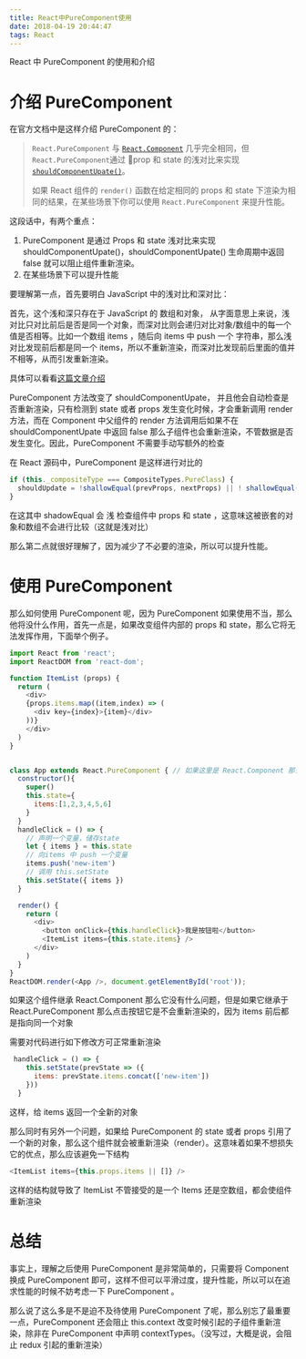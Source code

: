 ```yaml
---
title: React中PureComponent使用
date: 2018-04-19 20:44:47
tags: React
---
```


React 中 PureComponent 的使用和介绍

<!-- more -->

# 介绍 PureComponent

在官方文档中是这样介绍 PureComponent 的：

> `React.PureComponent` 与 [`React.Component`](https://doc.react-china.org/docs/react-api.html#react.component) 几乎完全相同，但 `React.PureComponent`通过 prop 和 state 的浅对比来实现 [`shouldComponentUpate()`](https://doc.react-china.org/docs/react-component.html#shouldcomponentupdate)。
>
> 如果 React 组件的 `render()` 函数在给定相同的 props 和 state 下渲染为相同的结果，在某些场景下你可以使用 `React.PureComponent` 来提升性能。

这段话中，有两个重点：

1. PureComponent 是通过 Props 和 state 浅对比来实现 shouldComponentUpate()，shouldComponentUpate() 生命周期中返回 false 就可以阻止组件重新渲染。
2. 在某些场景下可以提升性能

要理解第一点，首先要明白 JavaScript 中的浅对比和深对比：

首先，这个浅和深只存在于 JavaScript 的 数组和对象， 从字面意思上来说，浅对比只对比前后是否是同一个对象，而深对比则会递归对比对象/数组中的每一个值是否相等。比如一个数组 items ，随后向 items 中 push 一个 字符串，那么浅对比发现前后都是同一个 items，所以不重新渲染，而深对比发现前后里面的值并不相等，从而引发重新渲染。

具体可以看看[这篇文章介绍](http://imweb.io/topic/598973c2c72aa8db35d2e291)

PureComponent 方法改变了 shouldComponentUpate， 并且他会自动检查是否重新渲染，只有检测到 state 或者 props 发生变化时候，才会重新调用 render 方法，而在 Component 中父组件的 render 方法调用后如果不在 shouldComponentUpate 中返回 false 那么子组件也会重新渲染，不管数据是否发生变化。因此，PureComponent 不需要手动写额外的检查

在 React 源码中，PureComponent 是这样进行对比的

```JavaScript
if (this._compositeType === CompositeTypes.PureClass) {
  shouldUpdate = !shallowEqual(prevProps, nextProps) || ! shallowEqual(inst.state, nextState);
}
```

在这其中 shadowEqual 会 浅 检查组件中 props 和 state ，这意味这被嵌套的对象和数组不会进行比较（这就是浅对比）

那么第二点就很好理解了，因为减少了不必要的渲染，所以可以提升性能。

# 使用 PureComponent

那么如何使用 PureComponent 呢，因为 PureComponent 如果使用不当，那么他将没什么作用，首先一点是，如果改变组件内部的 props 和 state，那么它将无法发挥作用，下面举个例子。

```JavaScript
import React from 'react';
import ReactDOM from 'react-dom';

function ItemList (props) {
  return (
    <div>
    {props.items.map((item,index) => (
      <div key={index}>{item}</div>
    ))}
    </div>
  )
}


class App extends React.PureComponent { // 如果这里是 React.Component 那么这个组件会正常渲染
  constructor(){
    super()
    this.state={
      items:[1,2,3,4,5,6]
    }
  }
  handleClick = () => {
    // 声明一个变量，储存state
    let { items } = this.state
    // 向items 中 push 一个变量
    items.push('new-item')
    // 调用 this.setState
    this.setState({ items })
  }

  render() {
    return (
      <div>
        <button onClick={this.handleClick}>我是按钮啦</button>
        <ItemList items={this.state.items} />
      </div>
    )
  }
}
ReactDOM.render(<App />, document.getElementById('root'));
```

如果这个组件继承 React.Component 那么它没有什么问题，但是如果它继承于 React.PureComponent 那么点击按钮它是不会重新渲染的，因为 items 前后都是指向同一个对象

需要对代码进行如下修改方可正常重新渲染

```JavaScript
 handleClick = () => {
    this.setState(prevState => ({
      items: prevState.items.concat(['new-item'])
    }))
  }

```

这样，给 items 返回一个全新的对象

那么同时有另外一个问题，如果给 PureComponent 的 state 或者 props 引用了一个新的对象，那么这个组件就会被重新渲染（render）。这意味着如果不想损失它的优点，那么应该避免一下结构

```JavaScript
<ItemList items={this.props.items || []} />
```

这样的结构就导致了 ItemList 不管接受的是一个 Items 还是空数组，都会使组件重新渲染

# 总结

事实上，理解之后使用 PureComponent 是非常简单的，只需要将 Component 换成 PureComponent 即可，这样不但可以平滑过度，提升性能，所以可以在追求性能的时候不妨考虑一下 PureComponent 。

那么说了这么多是不是迫不及待使用 PureComponent 了呢，那么别忘了最重要一点，PureComponent 还会阻止 this.context 改变时候引起的子组件重新渲染，除非在 PureComponent 中声明 contextTypes。（没写过，大概是说，会阻止 redux 引起的重新渲染）
